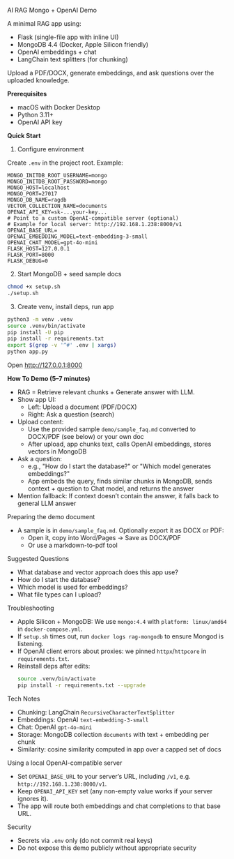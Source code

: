 AI RAG Mongo + OpenAI Demo

A minimal RAG app using:
- Flask (single-file app with inline UI)
- MongoDB 4.4 (Docker, Apple Silicon friendly)
- OpenAI embeddings + chat
- LangChain text splitters (for chunking)

Upload a PDF/DOCX, generate embeddings, and ask questions over the uploaded knowledge.

**Prerequisites**
- macOS with Docker Desktop
- Python 3.11+
- OpenAI API key

**Quick Start**

1) Configure environment

Create `.env` in the project root. Example:

```
MONGO_INITDB_ROOT_USERNAME=mongo
MONGO_INITDB_ROOT_PASSWORD=mongo
MONGO_HOST=localhost
MONGO_PORT=27017
MONGO_DB_NAME=ragdb
VECTOR_COLLECTION_NAME=documents
OPENAI_API_KEY=sk-...your-key...
# Point to a custom OpenAI-compatible server (optional)
# Example for local server: http://192.168.1.238:8000/v1
OPENAI_BASE_URL=
OPENAI_EMBEDDING_MODEL=text-embedding-3-small
OPENAI_CHAT_MODEL=gpt-4o-mini
FLASK_HOST=127.0.0.1
FLASK_PORT=8000
FLASK_DEBUG=0
```

2) Start MongoDB + seed sample docs

```zsh
chmod +x setup.sh
./setup.sh
```

3) Create venv, install deps, run app

```zsh
python3 -m venv .venv
source .venv/bin/activate
pip install -U pip
pip install -r requirements.txt
export $(grep -v '^#' .env | xargs)
python app.py
```

Open http://127.0.0.1:8000

**How To Demo (5–7 minutes)**
- RAG = Retrieve relevant chunks + Generate answer with LLM.
- Show app UI:
  - Left: Upload a document (PDF/DOCX)
  - Right: Ask a question (search)
- Upload content:
  - Use the provided sample `demo/sample_faq.md` converted to DOCX/PDF (see below) or your own doc
  - After upload, app chunks text, calls OpenAI embeddings, stores vectors in MongoDB
- Ask a question:
  - e.g., "How do I start the database?" or "Which model generates embeddings?"
  - App embeds the query, finds similar chunks in MongoDB, sends context + question to Chat model, and returns the answer
- Mention fallback: If context doesn’t contain the answer, it falls back to general LLM answer

Preparing the demo document
- A sample is in `demo/sample_faq.md`. Optionally export it as DOCX or PDF:
  - Open it, copy into Word/Pages → Save as DOCX/PDF
  - Or use a markdown-to-pdf tool

Suggested Questions
- What database and vector approach does this app use?
- How do I start the database?
- Which model is used for embeddings?
- What file types can I upload?

Troubleshooting
- Apple Silicon + MongoDB: We use `mongo:4.4` with `platform: linux/amd64` in `docker-compose.yml`.
- If `setup.sh` times out, run `docker logs rag-mongodb` to ensure Mongod is listening.
- If OpenAI client errors about proxies: we pinned `httpx`/`httpcore` in `requirements.txt`.
- Reinstall deps after edits:
  ```zsh
  source .venv/bin/activate
  pip install -r requirements.txt --upgrade
  ```

Tech Notes
- Chunking: LangChain `RecursiveCharacterTextSplitter`
- Embeddings: OpenAI `text-embedding-3-small`
- Chat: OpenAI `gpt-4o-mini`
- Storage: MongoDB collection `documents` with text + embedding per chunk
- Similarity: cosine similarity computed in app over a capped set of docs

Using a local OpenAI-compatible server
- Set `OPENAI_BASE_URL` to your server’s URL, including `/v1`, e.g. `http://192.168.1.238:8000/v1`.
- Keep `OPENAI_API_KEY` set (any non-empty value works if your server ignores it).
- The app will route both embeddings and chat completions to that base URL.

Security
- Secrets via `.env` only (do not commit real keys)
- Do not expose this demo publicly without appropriate security
